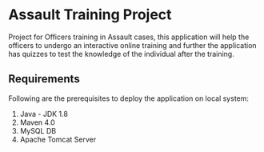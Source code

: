 # Assault Training Project
Project for Officers training in Assault cases, this application will help the officers to undergo an interactive online training and further the application has quizzes to test the knowledge of the individual after the training.

## Requirements
Following are the prerequisites to deploy the application on local system:
1. Java - JDK 1.8
2. Maven 4.0
3. MySQL DB
4. Apache Tomcat Server
